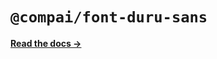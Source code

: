 # `@compai/font-duru-sans`

[**Read the docs &rarr;**](https://components.ai/docs/typefaces/duru-sans)
